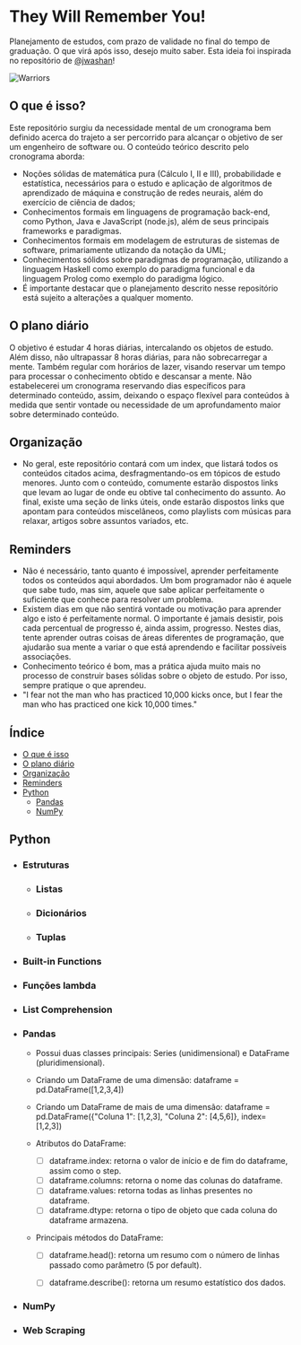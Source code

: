 # They Will Remember You!

Planejamento de estudos, com prazo de validade no final do tempo de graduação. O que virá após isso, desejo muito saber. Esta ideia foi inspirada no repositório de [@jwashan](https://github.com/jwasham/coding-interview-university)!

![Warriors](https://www.tec.com.pe/wp-content/uploads/2014/09/LoL-Imagine-Dragons-Warrior-2.jpg)

## O que é isso?

Este repositório surgiu da necessidade mental de um cronograma bem definido acerca do trajeto a ser percorrido para alcançar o objetivo de ser um engenheiro de software ou. O conteúdo teórico descrito pelo cronograma aborda:

- Noções sólidas de matemática pura (Cálculo I, II e III), probabilidade e estatística, necessários para o estudo e aplicação de algoritmos de aprendizado de máquina e construção de redes neurais, além do exercício de ciência de dados;
- Conhecimentos formais em linguagens de programação back-end, como Python, Java e JavaScript (node.js), além de seus principais frameworks e paradigmas.
- Conhecimentos formais em modelagem de estruturas de sistemas de software, primariamente utlizando da notação da UML;
- Conhecimentos sólidos sobre paradigmas de programação, utilizando a linguagem Haskell como exemplo do paradigma funcional e da linguagem Prolog como exemplo do paradigma lógico.
- É importante destacar que o planejamento descrito nesse repositório está sujeito a alterações a qualquer momento.

## O plano diário

O objetivo é estudar 4 horas diárias, intercalando os objetos de estudo. Além disso, não ultrapassar 8 horas diárias, para não sobrecarregar a mente. Também regular com horários de lazer, visando reservar um tempo para processar o conhecimento obtido e descansar a mente. Não estabelecerei um cronograma reservando dias específicos para determinado conteúdo, assim, deixando o espaço flexível para conteúdos à medida que sentir vontade ou necessidade de um aprofundamento maior sobre determinado conteúdo.

## Organização

- No geral, este repositório contará com um index, que listará todos os conteúdos citados acima, desfragmentando-os em tópicos de estudo menores. Junto com o conteúdo, comumente estarão dispostos links que levam ao lugar de onde eu obtive tal conhecimento do assunto. Ao final, existe uma seção de links úteis, onde estarão dispostos links que apontam para conteúdos miscelâneos, como playlists com músicas para relaxar, artigos sobre assuntos variados, etc.

## Reminders

- Não é necessário, tanto quanto é impossível, aprender perfeitamente todos os conteúdos aqui abordados. Um bom programador não é aquele que sabe tudo, mas sim, aquele que sabe aplicar perfeitamente o suficiente que conhece para resolver um problema.
- Existem dias em que não sentirá vontade ou motivação para aprender algo e isto é perfeitamente normal. O importante é jamais desistir, pois cada percentual de progresso é, ainda assim, progresso. Nestes dias, tente aprender outras coisas de áreas diferentes de programação, que ajudarão sua mente a variar o que está aprendendo e facilitar possíveis associações.
- Conhecimento teórico é bom, mas a prática ajuda muito mais no processo de construir bases sólidas sobre o objeto de estudo. Por isso, sempre pratique o que aprendeu.
- "I fear not the man who has practiced 10,000 kicks once, but I fear the man who has practiced one kick 10,000 times."

## Índice
- [O que é isso](#o-que-é-isso)
- [O plano diário](#o-plano-diário)
- [Organização](#organização)
- [Reminders](#reminders)
- [Python](#python)
    - [Pandas](#pandas)
    - [NumPy](#numpy)

## Python
- ### Estruturas
    - ### Listas
    - ### Dicionários
    - ### Tuplas
- ### Built-in Functions
- ### Funções lambda
- ### List Comprehension
- ### Pandas
    - Possui duas classes principais: Series (unidimensional) e DataFrame (pluridimensional).
    
    - Criando um DataFrame de uma dimensão:
        dataframe = pd.DataFrame([1,2,3,4])
        
    - Criando um DataFrame de mais de uma dimensão:
        dataframe = pd.DataFrame({"Coluna 1": [1,2,3],
                          "Coluna 2": [4,5,6]},
                        index=[1,2,3])
                        
    - Atributos do DataFrame:
        - [ ] dataframe.index: retorna o valor de início e de fim do dataframe, assim como o step.
        - [ ] dataframe.columns: retorna o nome das colunas do dataframe.
        - [ ] dataframe.values: retorna todas as linhas presentes no dataframe.
        - [ ] dataframe.dtype: retorna o tipo de objeto que cada coluna do dataframe armazena.
        
    - Principais métodos do DataFrame:
        - [ ] dataframe.head(): retorna um resumo com o número de linhas passado como parâmetro (5 por default).
        - [ ] dataframe.describe(): retorna um resumo estatístico dos dados.
        
      
- ### NumPy
- ### Web Scraping
